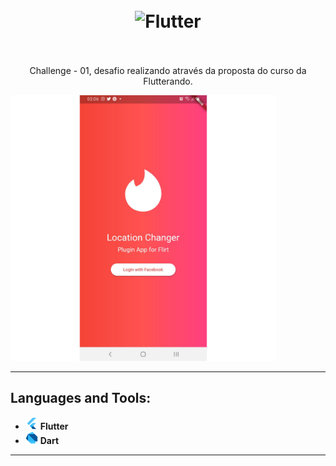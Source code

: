 ## 

<h1 align="center">
<br>
  <img src="img/flutter.png" alt="Flutter" width="120">
<br>
<br>

</h1>

<p align="center">Challenge - 01, desafio realizando através da proposta do curso da Flutterando.</p>


[//]: # (Adicione seus gifs / imagens aqui:)
<div>
  <img src="./prints/challenge01.png" alt="demo" height="425">
</div>

<hr />

## **Languages and Tools:**
[//]: # (Adicione os recursos do seu projeto aqui:)

- <code><img height="20" src="https://github.com/brandaoti/organizar-github/blob/main/img/flutter.png"></code> **Flutter**
- <code><img height="20" src="https://github.com/brandaoti/organizar-github/blob/main/img/dart.png"></code> **Dart**

<hr />